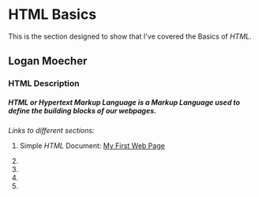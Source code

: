 # HTML Basics
This is the section designed to show that I've covered the Basics of *HTML*.

## Logan Moecher

### HTML Description

##### *HTML* or *Hypertext Markup Language* is a Markup Language used to define the building blocks of our webpages.

*Links to different sections:*

1. Simple *HTML* Document: [My First Web Page]()

2. 

3.

4.

5.
